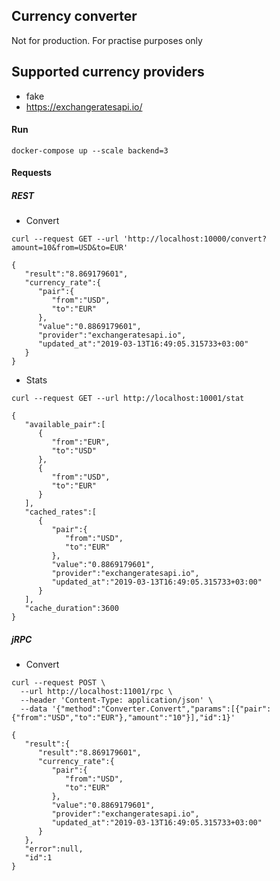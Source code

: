 ## Currency converter
Not for production. For practise purposes only

## Supported currency providers
- fake
- https://exchangeratesapi.io/

#### Run
`docker-compose up --scale backend=3`

#### Requests
##### REST
- Convert
```
curl --request GET --url 'http://localhost:10000/convert?amount=10&from=USD&to=EUR'
```
```
{
   "result":"8.869179601",
   "currency_rate":{
      "pair":{
         "from":"USD",
         "to":"EUR"
      },
      "value":"0.8869179601",
      "provider":"exchangeratesapi.io",
      "updated_at":"2019-03-13T16:49:05.315733+03:00"
   }
}
```

- Stats
```
curl --request GET --url http://localhost:10001/stat
```
```
{
   "available_pair":[
      {
         "from":"EUR",
         "to":"USD"
      },
      {
         "from":"USD",
         "to":"EUR"
      }
   ],
   "cached_rates":[
      {
         "pair":{
            "from":"USD",
            "to":"EUR"
         },
         "value":"0.8869179601",
         "provider":"exchangeratesapi.io",
         "updated_at":"2019-03-13T16:49:05.315733+03:00"
      }
   ],
   "cache_duration":3600
}
```
##### jRPC
- Convert
```
curl --request POST \
  --url http://localhost:11001/rpc \
  --header 'Content-Type: application/json' \
  --data '{"method":"Converter.Convert","params":[{"pair":{"from":"USD","to":"EUR"},"amount":"10"}],"id":1}'
```
```
{
   "result":{
      "result":"8.869179601",
      "currency_rate":{
         "pair":{
            "from":"USD",
            "to":"EUR"
         },
         "value":"0.8869179601",
         "provider":"exchangeratesapi.io",
         "updated_at":"2019-03-13T16:49:05.315733+03:00"
      }
   },
   "error":null,
   "id":1
}
```
